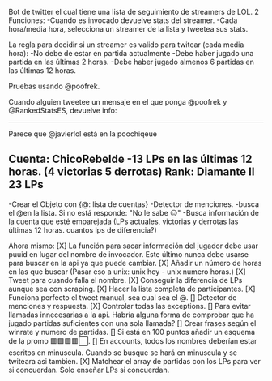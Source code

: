 Bot de twitter el cual tiene una lista de seguimiento de streamers de LOL.
2 Funciones:
  -Cuando es invocado devuelve stats del streamer.
  -Cada hora/media hora, selecciona un streamer de la lista y tweetea sus stats.

La regla para decidir si un streamer es valido para twitear (cada media hora):
-No debe de estar en partida actualmente
-Debe haber jugado una partida en las últimas 2 horas.
-Debe haber jugado almenos 6 partidas en las últimas 12 horas.


Pruebas usando @poofrek.

Cuando alguien tweetee un mensaje en el que ponga @poofrek y @RankedStatsES, devuelve info:

--------------------------------------------------------
Parece que @javierlol está en la poochiqeue

Cuenta: ChicoRebelde
-13 LPs en las últimas 12 horas. 
(4 victorias 5 derrotas)
Rank: Diamante II 23 LPs
---------------------------------------------------------

-Crear el Objeto con {@: lista de cuentas}
-Detector de menciones.
-busca el @en la lista. Si no está responde: "No le sabe 😔"
-Busca información de la cuenta que esté emparejada (LPs actuales, victorias y derrotas las últimas 12 horas. cuantos lps de diferencia?)

Ahora mismo:
[X] La función para sacar información del jugador debe usar puuid en lugar del nombre de invocador. Este último nunca debe usarse para buscar en la api ya que puede cambiar.
[X] Añadir un número de horas en las que buscar (Pasar eso a unix: unix hoy - unix numero horas.)
[X] Tweet para cuando falla el nombre.
[X] Conseguir la diferencia de LPs aunque sea con scraping.
[X] Hacer la lista completa de participantes.
[X] Funciona perfecto el tweet manual, sea cual sea el @.
[] Detector de menciones y respuesta.
[X] Controlar todas las exceptions.
[] Para evitar llamadas innecesarias a la api. Habría alguna forma de comprobar que ha jugado partidas suficientes con una sola llamada?
[] Crear frases según el winrate y numero de partidas. 
[] Si está en 100 puntos añadir un esquema de la promo 🟥🟩🟩🟥⬜.
[] En accounts, todos los nombres deberían estar escritos en minuscula. Cuando se busque se hará en minuscula y se twiteara asi tambien.
[X] Matchear el array de partidas con los LPs para ver si concuerdan. Solo enseñar LPs si concuerdan.